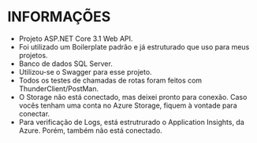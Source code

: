 # INFORMAÇÕES 
- Projeto ASP.NET Core 3.1 Web API.
- Foi utilizado um Boilerplate padrão e já estruturado que uso para meus projetos.
- Banco de dados SQL Server.
- Utilizou-se o Swagger para esse projeto.
- Todos os testes de chamadas de rotas foram feitos com ThunderClient/PostMan.
- O Storage não está conectado, mas deixei pronto para conexão. Caso vocês tenham uma conta no Azure Storage, fiquem à vontade para conectar.
- Para verificação de Logs, está estrutrurado o Application Insights, da Azure. Porém, também não está conectado. 
